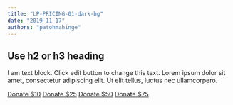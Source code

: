 ```yaml
---
title: "LP-PRICING-01-dark-bg"
date: "2019-11-17"
authors: "patohmahinge"
---
```


## Use h2 or h3 heading

I am text block. Click edit button to change this text. Lorem ipsum dolor sit amet, consectetur adipiscing elit. Ut elit tellus, luctus nec ullamcorpero.

[Donate $10](#) [Donate $25](#) [Donate $50](#) [Donate $75](#)
